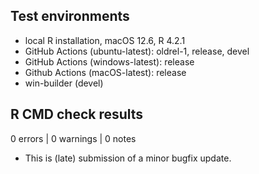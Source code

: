 ## Test environments
* local R installation, macOS 12.6, R 4.2.1
* GitHub Actions (ubuntu-latest): oldrel-1, release, devel
* GitHub Actions (windows-latest): release
* Github Actions (macOS-latest): release
* win-builder (devel)

## R CMD check results

0 errors | 0 warnings | 0 notes

* This is (late) submission of a minor bugfix update.
